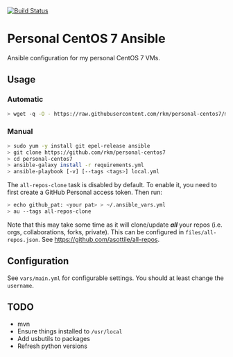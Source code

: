 
[![Build Status](https://travis-ci.org/rkm/personal-centos7.svg?branch=master)](https://travis-ci.org/rkm/personal-centos7)

# Personal CentOS 7 Ansible

Ansible configuration for my personal CentOS 7 VMs.

## Usage

### Automatic

```bash
> wget -q -O - https://raw.githubusercontent.com/rkm/personal-centos7/master/install.sh | bash
```

### Manual

```bash
> sudo yum -y install git epel-release ansible
> git clone https://github.com/rkm/personal-centos7
> cd personal-centos7
> ansible-galaxy install -r requirements.yml
> ansible-playbook [-v] [--tags <tags>] local.yml
```

The `all-repos-clone` task is disabled by default. To enable it, you need to first create a GitHub Personal access token. Then run:

```bash
> echo github_pat: <your pat> > ~/.ansible_vars.yml
> au --tags all-repos-clone
```

Note that this may take some time as it will clone/update ***all*** your repos (i.e. orgs, collaborations, forks, private). This can be configured in `files/all-repos.json`. See https://github.com/asottile/all-repos.

## Configuration

See `vars/main.yml` for configurable settings. You should at least change the `username`.

## TODO

- mvn
- Ensure things installed to `/usr/local`
- Add usbutils to packages
- Refresh python versions
